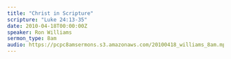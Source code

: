 ```yaml
---
title: "Christ in Scripture"
scripture: "Luke 24:13-35"
date: 2010-04-18T00:00:00Z
speaker: Ron Williams
sermon_type: 8am
audio: https://pcpc8amsermons.s3.amazonaws.com/20100418_williams_8am.mp3 
---
```



